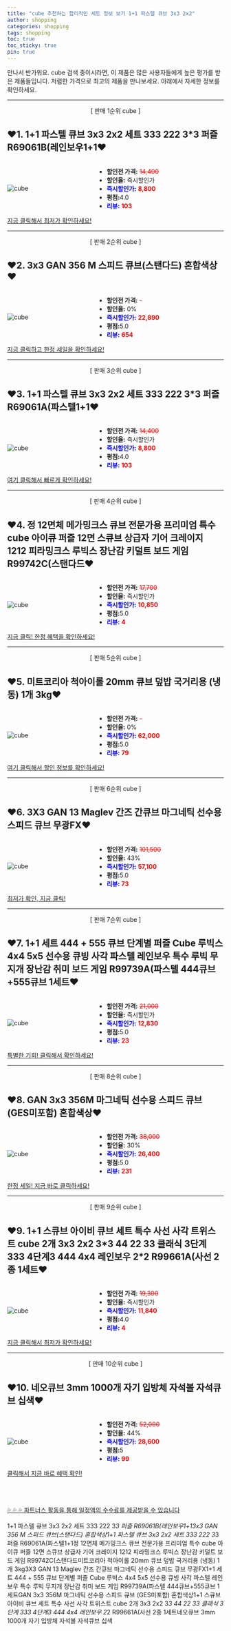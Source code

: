 ```yaml
---
title: "cube 추천하는 합리적인 세트 정보 보기 1+1 파스텔 큐브 3x3 2x2"
author: shopping
categories: shopping
tags: shopping
toc: true
toc_sticky: true
pin: true
---
```

만나서 반가워요. cube 검색 중이시라면,  이 제품은 많은 사용자들에게 높은 평가를 받은 제품들입니다. 저렴한 가격으로 최고의 제품을 만나보세요. 아래에서 자세한 정보를 확인하세요.

---
<p class="toplist" style="margin: 0 auto; display: block; width: fit-content;">[ 판매 1순위 cube ]</p>

<h2><strong>❤️1. 1+1 파스텔 큐브 3x3 2x2 세트 333 222 3*3 퍼즐 R69061B(레인보우1+1❤️</strong></h2>

<div style="display: flex; align-items: center;">
    <div style="flex: 0.4;">
        <img src="https://thumbnail9.coupangcdn.com/thumbnails/remote/230x230ex/image/vendor_inventory/9b1b/c0f2a49edb8b96776e3aace7ef8621efeebb0b7ac966e78221b09d6b1be5.jpg" alt="cube" style="max-width: 100%;">
    </div>
    <div style="flex: 0.6; margin-left: 10px;">
        <ul>
            <li><strong>할인전 가격:</strong> <del style="color: red;">14,400</del></li>
            <li><strong>할인율:</strong> 즉시할인가</li>
            <li><span style='color:blue'><strong>즉시할인가:</strong></span> <span style='color:red'><strong>8,800</strong></span></li>
            <li><strong>평점:</strong>4.0</li>
            <li><span style='color:blue'><strong>리뷰:</strong></span> <span style='color:red'><strong>103</strong></span></li>
        </ul>
    </div>
</div>
<div class="center">
    <a href="https://selin100587001.github.io?lptag=AF9450613&subid=githubio&pageKey=7327405358&traceid=V0-153&itemId=18805256944&vendorItemId=85935922706" class="myButton">
        지금 클릭해서 최저가 확인하세요!
    </a>
</div>


---
<p class="toplist" style="margin: 0 auto; display: block; width: fit-content;">[ 판매 2순위 cube ]</p>

<h2><strong>❤️2. 3x3 GAN 356 M 스피드 큐브(스탠다드) 혼합색상❤️</strong></h2>

<div style="display: flex; align-items: center;">
    <div style="flex: 0.4;">
        <img src="https://thumbnail7.coupangcdn.com/thumbnails/remote/230x230ex/image/vendor_inventory/aa60/c94232858432fb2ea28d2fe216d94bad598da4a8e0e72886e5a2a81e6a28.jpg" alt="cube" style="max-width: 100%;">
    </div>
    <div style="flex: 0.6; margin-left: 10px;">
        <ul>
            <li><strong>할인전 가격:</strong> <del style="color: red;">-</del></li>
            <li><strong>할인율:</strong> 0%</li>
            <li><span style='color:blue'><strong>즉시할인가:</strong></span> <span style='color:red'><strong>22,890</strong></span></li>
            <li><strong>평점:</strong>5.0</li>
            <li><span style='color:blue'><strong>리뷰:</strong></span> <span style='color:red'><strong>654</strong></span></li>
        </ul>
    </div>
</div>
<div class="center">
    <a href="https://selin100587001.github.io?lptag=AF9450613&subid=githubio&pageKey=7655267467&traceid=V0-153&itemId=20379689174&vendorItemId=86698011385" class="myButton">
        지금 클릭하고 한정 세일을 확인하세요!
    </a>
</div>


---
<p class="toplist" style="margin: 0 auto; display: block; width: fit-content;">[ 판매 3순위 cube ]</p>

<h2><strong>❤️3. 1+1 파스텔 큐브 3x3 2x2 세트 333 222 3*3 퍼즐 R69061A(파스텔1+1❤️</strong></h2>

<div style="display: flex; align-items: center;">
    <div style="flex: 0.4;">
        <img src="https://thumbnail8.coupangcdn.com/thumbnails/remote/230x230ex/image/vendor_inventory/19f5/3ee36556c1c23a6d9cfec18f7e512f80cbe2320ffcf7edad4ec3ed8d22e9.jpg" alt="cube" style="max-width: 100%;">
    </div>
    <div style="flex: 0.6; margin-left: 10px;">
        <ul>
            <li><strong>할인전 가격:</strong> <del style="color: red;">14,400</del></li>
            <li><strong>할인율:</strong> 즉시할인가</li>
            <li><span style='color:blue'><strong>즉시할인가:</strong></span> <span style='color:red'><strong>8,800</strong></span></li>
            <li><strong>평점:</strong>4.0</li>
            <li><span style='color:blue'><strong>리뷰:</strong></span> <span style='color:red'><strong>103</strong></span></li>
        </ul>
    </div>
</div>
<div class="center">
    <a href="https://selin100587001.github.io?lptag=AF9450613&subid=githubio&pageKey=7327405358&traceid=V0-153&itemId=18805256943&vendorItemId=85935922697" class="myButton">
        여기 클릭해서 빠르게 확인하세요!
    </a>
</div>


---
<p class="toplist" style="margin: 0 auto; display: block; width: fit-content;">[ 판매 4순위 cube ]</p>

<h2><strong>❤️4. 정 12면체 메가밍크스 큐브 전문가용 프리미엄 특수 cube 아이큐 퍼즐 12면 스큐브 상급자 기어 크레이지 1212 피라밍크스 루빅스 장난감 키덜트 보드 게임 R99742C(스탠다드❤️</strong></h2>

<div style="display: flex; align-items: center;">
    <div style="flex: 0.4;">
        <img src="https://thumbnail8.coupangcdn.com/thumbnails/remote/230x230ex/image/vendor_inventory/adc8/9b021a845eb2de5bdd1bc39d9de530d645ac60257ff3cd1909bc08f7c092.jpg" alt="cube" style="max-width: 100%;">
    </div>
    <div style="flex: 0.6; margin-left: 10px;">
        <ul>
            <li><strong>할인전 가격:</strong> <del style="color: red;">17,700</del></li>
            <li><strong>할인율:</strong> 즉시할인가</li>
            <li><span style='color:blue'><strong>즉시할인가:</strong></span> <span style='color:red'><strong>10,850</strong></span></li>
            <li><strong>평점:</strong>5.0</li>
            <li><span style='color:blue'><strong>리뷰:</strong></span> <span style='color:red'><strong>4</strong></span></li>
        </ul>
    </div>
</div>
<div class="center">
    <a href="https://selin100587001.github.io?lptag=AF9450613&subid=githubio&pageKey=7863751196&traceid=V0-153&itemId=21465339287&vendorItemId=88519740594" class="myButton">
        지금 클릭! 한정 혜택을 확인하세요!
    </a>
</div>


---
<p class="toplist" style="margin: 0 auto; display: block; width: fit-content;">[ 판매 5순위 cube ]</p>

<h2><strong>❤️5. 미트코리아 척아이롤 20mm 큐브 덮밥 국거리용 (냉동) 1개 3kg❤️</strong></h2>

<div style="display: flex; align-items: center;">
    <div style="flex: 0.4;">
        <img src="https://thumbnail10.coupangcdn.com/thumbnails/remote/230x230ex/image/retail/images/2022/12/13/18/5/278ec758-94ae-46f6-bddb-327691a29d16.jpg" alt="cube" style="max-width: 100%;">
    </div>
    <div style="flex: 0.6; margin-left: 10px;">
        <ul>
            <li><strong>할인전 가격:</strong> <del style="color: red;">-</del></li>
            <li><strong>할인율:</strong> 0%</li>
            <li><span style='color:blue'><strong>즉시할인가:</strong></span> <span style='color:red'><strong>62,000</strong></span></li>
            <li><strong>평점:</strong>5.0</li>
            <li><span style='color:blue'><strong>리뷰:</strong></span> <span style='color:red'><strong>79</strong></span></li>
        </ul>
    </div>
</div>
<div class="center">
    <a href="https://selin100587001.github.io?lptag=AF9450613&subid=githubio&pageKey=7006905057&traceid=V0-153&itemId=17204490412&vendorItemId=84376495861" class="myButton">
        여기 클릭해서 할인 정보를 확인하세요!
    </a>
</div>


---
<p class="toplist" style="margin: 0 auto; display: block; width: fit-content;">[ 판매 6순위 cube ]</p>

<h2><strong>❤️6. 3X3 GAN 13 Maglev 간즈 간큐브 마그네틱 선수용 스피드 큐브 무광FX❤️</strong></h2>

<div style="display: flex; align-items: center;">
    <div style="flex: 0.4;">
        <img src="https://thumbnail8.coupangcdn.com/thumbnails/remote/230x230ex/image/vendor_inventory/bdf9/412fc5da78459494830f75bbdc0ac2f3cd84c696d0b7d1305d504e8d5251.jpg" alt="cube" style="max-width: 100%;">
    </div>
    <div style="flex: 0.6; margin-left: 10px;">
        <ul>
            <li><strong>할인전 가격:</strong> <del style="color: red;">101,500</del></li>
            <li><strong>할인율:</strong> 43%</li>
            <li><span style='color:blue'><strong>즉시할인가:</strong></span> <span style='color:red'><strong>57,100</strong></span></li>
            <li><strong>평점:</strong>5.0</li>
            <li><span style='color:blue'><strong>리뷰:</strong></span> <span style='color:red'><strong>73</strong></span></li>
        </ul>
    </div>
</div>
<div class="center">
    <a href="https://selin100587001.github.io?lptag=AF9450613&subid=githubio&pageKey=7151383527&traceid=V0-153&itemId=19343520072&vendorItemId=86456982875" class="myButton">
        최저가 확인, 지금 클릭!
    </a>
</div>


---
<p class="toplist" style="margin: 0 auto; display: block; width: fit-content;">[ 판매 7순위 cube ]</p>

<h2><strong>❤️7. 1+1 세트 444 + 555 큐브 단계별 퍼즐 Cube 루빅스 4x4 5x5 선수용 큐빙 사각 파스텔 레인보우 특수 루빅 무지개 장난감 취미 보드 게임 R99739A(파스텔 444큐브+555큐브 1세트❤️</strong></h2>

<div style="display: flex; align-items: center;">
    <div style="flex: 0.4;">
        <img src="https://thumbnail6.coupangcdn.com/thumbnails/remote/230x230ex/image/vendor_inventory/1383/06c0390b0e31f910b093c68fae05d248cbea7c6b37dcc3a764ba04655832.jpg" alt="cube" style="max-width: 100%;">
    </div>
    <div style="flex: 0.6; margin-left: 10px;">
        <ul>
            <li><strong>할인전 가격:</strong> <del style="color: red;">21,000</del></li>
            <li><strong>할인율:</strong> 즉시할인가</li>
            <li><span style='color:blue'><strong>즉시할인가:</strong></span> <span style='color:red'><strong>12,830</strong></span></li>
            <li><strong>평점:</strong>5.0</li>
            <li><span style='color:blue'><strong>리뷰:</strong></span> <span style='color:red'><strong>23</strong></span></li>
        </ul>
    </div>
</div>
<div class="center">
    <a href="https://selin100587001.github.io?lptag=AF9450613&subid=githubio&pageKey=7865782778&traceid=V0-153&itemId=21474956612&vendorItemId=88529221133" class="myButton">
        특별한 기회! 클릭해서 확인하세요!
    </a>
</div>


---
<p class="toplist" style="margin: 0 auto; display: block; width: fit-content;">[ 판매 8순위 cube ]</p>

<h2><strong>❤️8. GAN 3x3 356M 마그네틱 선수용 스피드 큐브 (GES미포함) 혼합색상❤️</strong></h2>

<div style="display: flex; align-items: center;">
    <div style="flex: 0.4;">
        <img src="https://thumbnail6.coupangcdn.com/thumbnails/remote/230x230ex/image/vendor_inventory/7d42/3686f7e88d1b0e04c5aa643709b1d4fe5041cad9241bfe8ae5d803fee404.JPG" alt="cube" style="max-width: 100%;">
    </div>
    <div style="flex: 0.6; margin-left: 10px;">
        <ul>
            <li><strong>할인전 가격:</strong> <del style="color: red;">38,000</del></li>
            <li><strong>할인율:</strong> 30%</li>
            <li><span style='color:blue'><strong>즉시할인가:</strong></span> <span style='color:red'><strong>26,400</strong></span></li>
            <li><strong>평점:</strong>5.0</li>
            <li><span style='color:blue'><strong>리뷰:</strong></span> <span style='color:red'><strong>231</strong></span></li>
        </ul>
    </div>
</div>
<div class="center">
    <a href="https://selin100587001.github.io?lptag=AF9450613&subid=githubio&pageKey=7955961766&traceid=V0-153&itemId=20379689175&vendorItemId=87463043614" class="myButton">
        한정 세일! 지금 바로 클릭하세요!
    </a>
</div>


---
<p class="toplist" style="margin: 0 auto; display: block; width: fit-content;">[ 판매 9순위 cube ]</p>

<h2><strong>❤️9. 1+1 스큐브 아이비 큐브 세트 특수 사선 사각 트위스트 cube 2개 3x3 2x2 3*3 44 22 33 클래식 3단계 333 4단계3 444 4x4 레인보우 2*2 R99661A(사선 2종 1세트❤️</strong></h2>

<div style="display: flex; align-items: center;">
    <div style="flex: 0.4;">
        <img src="https://thumbnail9.coupangcdn.com/thumbnails/remote/230x230ex/image/vendor_inventory/03a0/bbeeeb7efcc7073f5d781129ab9822564607dcde16e9a2c0ae9cb8ae8ebc.jpg" alt="cube" style="max-width: 100%;">
    </div>
    <div style="flex: 0.6; margin-left: 10px;">
        <ul>
            <li><strong>할인전 가격:</strong> <del style="color: red;">19,300</del></li>
            <li><strong>할인율:</strong> 즉시할인가</li>
            <li><span style='color:blue'><strong>즉시할인가:</strong></span> <span style='color:red'><strong>11,840</strong></span></li>
            <li><strong>평점:</strong>4.0</li>
            <li><span style='color:blue'><strong>리뷰:</strong></span> <span style='color:red'><strong>4</strong></span></li>
        </ul>
    </div>
</div>
<div class="center">
    <a href="https://selin100587001.github.io?lptag=AF9450613&subid=githubio&pageKey=7764499624&traceid=V0-153&itemId=20945950840&vendorItemId=88012142024" class="myButton">
        지금 클릭해서 최저가 확인하세요!
    </a>
</div>


---
<p class="toplist" style="margin: 0 auto; display: block; width: fit-content;">[ 판매 10순위 cube ]</p>

<h2><strong>❤️10. 네오큐브 3mm 1000개 자기 입방체 자석볼 자석큐브 십색❤️</strong></h2>

<div style="display: flex; align-items: center;">
    <div style="flex: 0.4;">
        <img src="https://thumbnail9.coupangcdn.com/thumbnails/remote/230x230ex/image/vendor_inventory/7760/ecf1d2a62ec22c5a5a9089ee08c3c260b1d2b5d950cae3964bcc01debffc.jpg" alt="cube" style="max-width: 100%;">
    </div>
    <div style="flex: 0.6; margin-left: 10px;">
        <ul>
            <li><strong>할인전 가격:</strong> <del style="color: red;">52,000</del></li>
            <li><strong>할인율:</strong> 44%</li>
            <li><span style='color:blue'><strong>즉시할인가:</strong></span> <span style='color:red'><strong>28,600</strong></span></li>
            <li><strong>평점:</strong>5</li>
            <li><span style='color:blue'><strong>리뷰:</strong></span> <span style='color:red'><strong>99</strong></span></li>
        </ul>
    </div>
</div>
<div class="center">
    <a href="https://selin100587001.github.io?lptag=AF9450613&subid=githubio&pageKey=8219965184&traceid=V0-153&itemId=23623828614&vendorItemId=90649390076" class="myButton">
        클릭해서 지금 바로 혜택 확인!
    </a>
</div>

<br><br><br>[💦 💦 💦 파트너스 활동을 통해 일정액의 수수료를 제공받을 수 있습니다](https://link.coupang.com/a/bcpT2c)<br><br>1+1 파스텔 큐브 3x3 2x2 세트 333 222 3*3 퍼즐 R69061B(레인보우1+13x3 GAN 356 M 스피드 큐브(스탠다드) 혼합색상1+1 파스텔 큐브 3x3 2x2 세트 333 222 3*3 퍼즐 R69061A(파스텔1+1정 12면체 메가밍크스 큐브 전문가용 프리미엄 특수 cube 아이큐 퍼즐 12면 스큐브 상급자 기어 크레이지 1212 피라밍크스 루빅스 장난감 키덜트 보드 게임 R99742C(스탠다드미트코리아 척아이롤 20mm 큐브 덮밥 국거리용 (냉동) 1개 3kg3X3 GAN 13 Maglev 간즈 간큐브 마그네틱 선수용 스피드 큐브 무광FX1+1 세트 444 + 555 큐브 단계별 퍼즐 Cube 루빅스 4x4 5x5 선수용 큐빙 사각 파스텔 레인보우 특수 루빅 무지개 장난감 취미 보드 게임 R99739A(파스텔 444큐브+555큐브 1세트GAN 3x3 356M 마그네틱 선수용 스피드 큐브 (GES미포함) 혼합색상1+1 스큐브 아이비 큐브 세트 특수 사선 사각 트위스트 cube 2개 3x3 2x2 3*3 44 22 33 클래식 3단계 333 4단계3 444 4x4 레인보우 2*2 R99661A(사선 2종 1세트네오큐브 3mm 1000개 자기 입방체 자석볼 자석큐브 십색